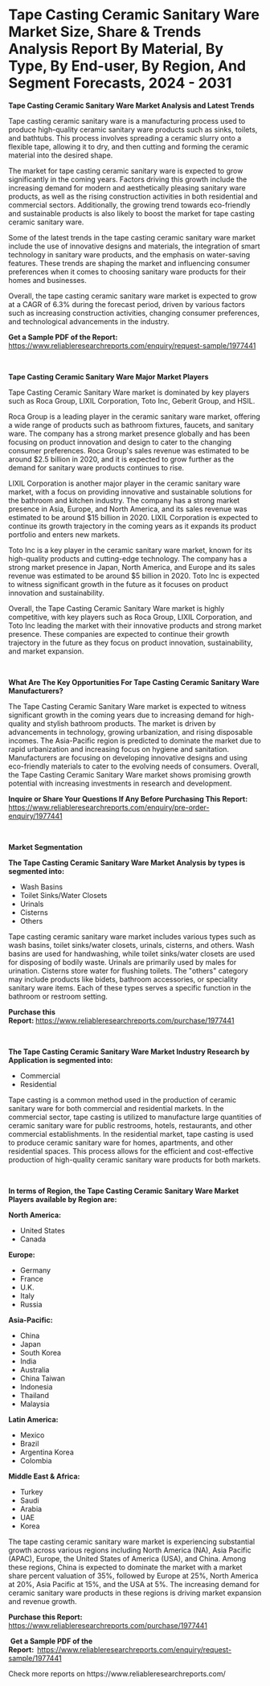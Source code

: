 <p><h1>Tape Casting Ceramic Sanitary Ware Market Size, Share & Trends Analysis Report By Material, By Type, By End-user, By Region, And Segment Forecasts, 2024 - 2031</h1></p><p><strong>Tape Casting Ceramic Sanitary Ware Market Analysis and Latest Trends</strong></p>
<p><p>Tape casting ceramic sanitary ware is a manufacturing process used to produce high-quality ceramic sanitary ware products such as sinks, toilets, and bathtubs. This process involves spreading a ceramic slurry onto a flexible tape, allowing it to dry, and then cutting and forming the ceramic material into the desired shape.</p><p>The market for tape casting ceramic sanitary ware is expected to grow significantly in the coming years. Factors driving this growth include the increasing demand for modern and aesthetically pleasing sanitary ware products, as well as the rising construction activities in both residential and commercial sectors. Additionally, the growing trend towards eco-friendly and sustainable products is also likely to boost the market for tape casting ceramic sanitary ware.</p><p>Some of the latest trends in the tape casting ceramic sanitary ware market include the use of innovative designs and materials, the integration of smart technology in sanitary ware products, and the emphasis on water-saving features. These trends are shaping the market and influencing consumer preferences when it comes to choosing sanitary ware products for their homes and businesses.</p><p>Overall, the tape casting ceramic sanitary ware market is expected to grow at a CAGR of 6.3% during the forecast period, driven by various factors such as increasing construction activities, changing consumer preferences, and technological advancements in the industry.</p></p>
<p><strong>Get a Sample PDF of the Report:&nbsp;</strong> <a href="https://www.reliableresearchreports.com/enquiry/request-sample/1977441">https://www.reliableresearchreports.com/enquiry/request-sample/1977441</a></p>
<p>&nbsp;</p>
<p><strong>Tape Casting Ceramic Sanitary Ware Major Market Players</strong></p>
<p><p>Tape Casting Ceramic Sanitary Ware market is dominated by key players such as Roca Group, LIXIL Corporation, Toto Inc, Geberit Group, and HSIL.</p><p>Roca Group is a leading player in the ceramic sanitary ware market, offering a wide range of products such as bathroom fixtures, faucets, and sanitary ware. The company has a strong market presence globally and has been focusing on product innovation and design to cater to the changing consumer preferences. Roca Group's sales revenue was estimated to be around $2.5 billion in 2020, and it is expected to grow further as the demand for sanitary ware products continues to rise.</p><p>LIXIL Corporation is another major player in the ceramic sanitary ware market, with a focus on providing innovative and sustainable solutions for the bathroom and kitchen industry. The company has a strong market presence in Asia, Europe, and North America, and its sales revenue was estimated to be around $15 billion in 2020. LIXIL Corporation is expected to continue its growth trajectory in the coming years as it expands its product portfolio and enters new markets.</p><p>Toto Inc is a key player in the ceramic sanitary ware market, known for its high-quality products and cutting-edge technology. The company has a strong market presence in Japan, North America, and Europe and its sales revenue was estimated to be around $5 billion in 2020. Toto Inc is expected to witness significant growth in the future as it focuses on product innovation and sustainability.</p><p>Overall, the Tape Casting Ceramic Sanitary Ware market is highly competitive, with key players such as Roca Group, LIXIL Corporation, and Toto Inc leading the market with their innovative products and strong market presence. These companies are expected to continue their growth trajectory in the future as they focus on product innovation, sustainability, and market expansion.</p></p>
<p>&nbsp;</p>
<p><strong>What Are The Key Opportunities For Tape Casting Ceramic Sanitary Ware Manufacturers?</strong></p>
<p><p>The Tape Casting Ceramic Sanitary Ware market is expected to witness significant growth in the coming years due to increasing demand for high-quality and stylish bathroom products. The market is driven by advancements in technology, growing urbanization, and rising disposable incomes. The Asia-Pacific region is predicted to dominate the market due to rapid urbanization and increasing focus on hygiene and sanitation. Manufacturers are focusing on developing innovative designs and using eco-friendly materials to cater to the evolving needs of consumers. Overall, the Tape Casting Ceramic Sanitary Ware market shows promising growth potential with increasing investments in research and development.</p></p>
<p><strong>Inquire or Share Your Questions If Any Before Purchasing This Report:</strong> <a href="https://www.reliableresearchreports.com/enquiry/pre-order-enquiry/1977441">https://www.reliableresearchreports.com/enquiry/pre-order-enquiry/1977441</a></p>
<p>&nbsp;</p>
<p><strong>Market Segmentation</strong></p>
<p><strong>The Tape Casting Ceramic Sanitary Ware Market Analysis by types is segmented into:</strong></p>
<p><ul><li>Wash Basins</li><li>Toilet Sinks/Water Closets</li><li>Urinals</li><li>Cisterns</li><li>Others</li></ul></p>
<p><p>Tape casting ceramic sanitary ware market includes various types such as wash basins, toilet sinks/water closets, urinals, cisterns, and others. Wash basins are used for handwashing, while toilet sinks/water closets are used for disposing of bodily waste. Urinals are primarily used by males for urination. Cisterns store water for flushing toilets. The "others" category may include products like bidets, bathroom accessories, or speciality sanitary ware items. Each of these types serves a specific function in the bathroom or restroom setting.</p></p>
<p><strong>Purchase this Report:&nbsp;</strong><a href="https://www.reliableresearchreports.com/purchase/1977441">https://www.reliableresearchreports.com/purchase/1977441</a></p>
<p>&nbsp;</p>
<p><strong>The Tape Casting Ceramic Sanitary Ware Market Industry Research by Application is segmented into:</strong></p>
<p><ul><li>Commercial</li><li>Residential</li></ul></p>
<p><p>Tape casting is a common method used in the production of ceramic sanitary ware for both commercial and residential markets. In the commercial sector, tape casting is utilized to manufacture large quantities of ceramic sanitary ware for public restrooms, hotels, restaurants, and other commercial establishments. In the residential market, tape casting is used to produce ceramic sanitary ware for homes, apartments, and other residential spaces. This process allows for the efficient and cost-effective production of high-quality ceramic sanitary ware products for both markets.</p></p>
<p>&nbsp;</p>
<p><strong>In terms of Region, the Tape Casting Ceramic Sanitary Ware Market Players available by Region are:</strong></p>
<p>
    <p> <strong> North America: </strong>
        <ul>
            <li>United States</li>
            <li>Canada</li>
        </ul>
        </p> 
    <p> <strong> Europe: </strong>
        <ul>
            <li>Germany</li>
            <li>France</li>
            <li>U.K.</li>
            <li>Italy</li>
            <li>Russia</li>
        </ul>
        </p> 
    <p> <strong> Asia-Pacific: </strong>
        <ul>
            <li>China</li>
            <li>Japan</li>
            <li>South Korea</li>
            <li>India</li>
            <li>Australia</li>
            <li>China Taiwan</li>
            <li>Indonesia</li>
            <li>Thailand</li>
            <li>Malaysia</li>
        </ul>
        </p> 
    <p> <strong> Latin America: </strong>
        <ul>
            <li>Mexico</li>
            <li>Brazil</li>
            <li>Argentina Korea</li>
            <li>Colombia</li>
        </ul>
        </p> 
    <p> <strong> Middle East & Africa: </strong>
        <ul>
            <li>Turkey</li>
            <li>Saudi</li>
            <li>Arabia</li>
            <li>UAE</li>
            <li>Korea</li>
        </ul>
    </p>
    </p>
<p><p>The tape casting ceramic sanitary ware market is experiencing substantial growth across various regions including North America (NA), Asia Pacific (APAC), Europe, the United States of America (USA), and China. Among these regions, China is expected to dominate the market with a market share percent valuation of 35%, followed by Europe at 25%, North America at 20%, Asia Pacific at 15%, and the USA at 5%. The increasing demand for ceramic sanitary ware products in these regions is driving market expansion and revenue growth.</p></p>
<p><strong>Purchase this Report: </strong><a href="https://www.reliableresearchreports.com/purchase/1977441">https://www.reliableresearchreports.com/purchase/1977441</a></p>
<p>&nbsp;<strong>Get a Sample PDF of the Report:&nbsp;&nbsp;</strong><a href="https://www.reliableresearchreports.com/enquiry/request-sample/1977441">https://www.reliableresearchreports.com/enquiry/request-sample/1977441</a></p>
<p><strong></strong></p>
<p>Check more reports on https://www.reliableresearchreports.com/</p>